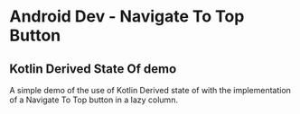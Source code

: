 # Android Dev - Navigate To Top Button
## Kotlin Derived State Of demo

A simple demo of the use of Kotlin Derived state of with the implementation of a Navigate To Top button in a lazy column.
